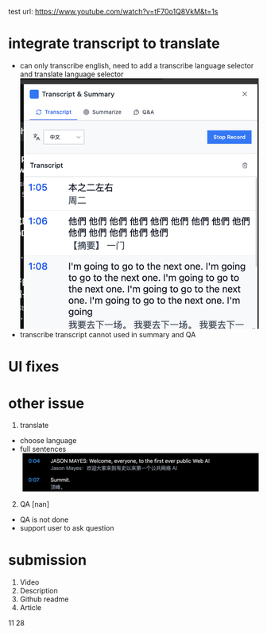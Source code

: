 test url: https://www.youtube.com/watch?v=tF70o1Q8VkM&t=1s

# integrate transcript to translate

- can only transcribe english, need to add a transcribe language selector and translate language selector
  ![alt text](image-2.png)
- transcribe transcript cannot used in summary and QA

# UI fixes

# other issue

1. translate

- choose language
- full sentences
  ![alt text](image-1.png)

2. QA [nan]

- QA is not done
- support user to ask question

# submission

1. Video
2. Description
3. Github readme
4. Article

11 28
